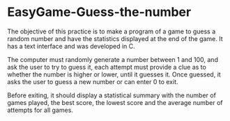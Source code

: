 # EasyGame-Guess-the-number
The objective of this practice is to make a program of a game to guess a random number and have the statistics displayed at the end of the game. It has a text interface and was developed in C.

The computer must randomly generate a number between 1 and 100, and ask the user to try to guess it, each attempt must provide a clue as to whether the number is higher or lower, until it guesses it. Once guessed, it asks the user to guess a new number or can enter 0 to exit.

Before exiting, it should display a statistical summary with the number of games played, the best score, the lowest score and the average number of attempts for all games.
